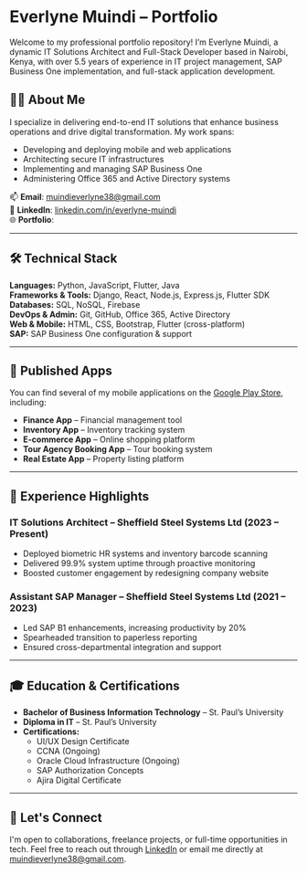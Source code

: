 # Everlyne Muindi – Portfolio

Welcome to my professional portfolio repository! I’m Everlyne Muindi, a dynamic IT Solutions Architect and Full-Stack Developer based in Nairobi, Kenya, with over 5.5 years of experience in IT project management, SAP Business One implementation, and full-stack application development.

## 👩‍💻 About Me

I specialize in delivering end-to-end IT solutions that enhance business operations and drive digital transformation. My work spans:

- Developing and deploying mobile and web applications
- Architecting secure IT infrastructures
- Implementing and managing SAP Business One
- Administering Office 365 and Active Directory systems

📫 **Email**: [muindieverlyne38@gmail.com](mailto:muindieverlyne38@gmail.com)  
🔗 **LinkedIn**: [linkedin.com/in/everlyne-muindi](https://www.linkedin.com/in/everlyne-muindi)  
🌐 **Portfolio**: 

---

## 🛠️ Technical Stack

**Languages:** Python, JavaScript, Flutter, Java  
**Frameworks & Tools:** Django, React, Node.js, Express.js, Flutter SDK  
**Databases:** SQL, NoSQL, Firebase  
**DevOps & Admin:** Git, GitHub, Office 365, Active Directory  
**Web & Mobile:** HTML, CSS, Bootstrap, Flutter (cross-platform)  
**SAP:** SAP Business One configuration & support  

---

## 📱 Published Apps

You can find several of my mobile applications on the [Google Play Store](https://play.google.com/store/apps/dev?id=YOUR_DEV_ID), including:

- **Finance App** – Financial management tool  
- **Inventory App** – Inventory tracking system  
- **E-commerce App** – Online shopping platform  
- **Tour Agency Booking App** – Tour booking system  
- **Real Estate App** – Property listing platform  

---

## 💼 Experience Highlights

### IT Solutions Architect – Sheffield Steel Systems Ltd (2023 – Present)

- Deployed biometric HR systems and inventory barcode scanning
- Delivered 99.9% system uptime through proactive monitoring
- Boosted customer engagement by redesigning company website

### Assistant SAP Manager – Sheffield Steel Systems Ltd (2021 – 2023)

- Led SAP B1 enhancements, increasing productivity by 20%
- Spearheaded transition to paperless reporting
- Ensured cross-departmental integration and support

---

## 🎓 Education & Certifications

- **Bachelor of Business Information Technology** – St. Paul’s University
- **Diploma in IT** – St. Paul’s University
- **Certifications:**  
  - UI/UX Design Certificate  
  - CCNA (Ongoing)  
  - Oracle Cloud Infrastructure (Ongoing)  
  - SAP Authorization Concepts  
  - Ajira Digital Certificate

---

## 🤝 Let's Connect

I'm open to collaborations, freelance projects, or full-time opportunities in tech. Feel free to reach out through [LinkedIn](https://www.linkedin.com/in/everlyne-muindi) or email me directly at [muindieverlyne38@gmail.com](mailto:muindieverlyne38@gmail.com).

